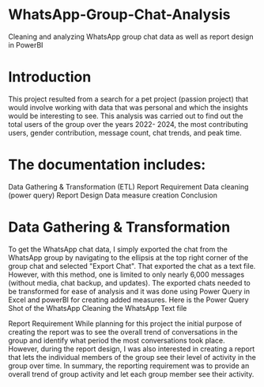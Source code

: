 # WhatsApp-Group-Chat-Analysis
Cleaning and analyzing WhatsApp group chat data as well as report design in PowerBI

# Introduction
This project resulted from a search for a pet project (passion project) that would involve working with data that was personal and which the insights would be interesting to see. 
This analysis was carried out to find out the total users of the group over the years 2022- 2024, the most contributing users, gender contribution, message count, chat trends, and peak time. 

# The documentation includes:

Data Gathering & Transformation (ETL)
Report Requirement
Data cleaning (power query)
Report Design
Data measure creation
Conclusion
# Data Gathering & Transformation
To get the WhatsApp chat data, I simply exported the chat from the WhatsApp group by navigating to the ellipsis at the top right corner of the group chat and selected "Export Chat". That exported the chat as a text file. However, with this method, one is limited to only nearly 6,000 messages (without media, chat backup, and updates). The exported chats needed to be transformed for ease of analysis and it was done using Power Query in Excel and powerBI for creating added measures. Here is the Power Query Shot of the WhatsApp Cleaning the WhatsApp Text file

Report Requirement
While planning for this project the initial purpose of creating the report was to see the overall trend of conversations in the group and identify what period the most conversations took place. However, during the report design, I was also interested in creating a report that lets the individual members of the group see their level of activity in the group over time. In summary, the reporting requirement was to provide an overall trend of group activity and let each group member see their activity.
